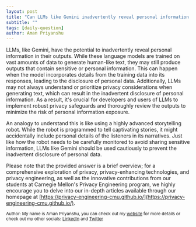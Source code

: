 ```yaml
---
layout: post
title: "Can LLMs like Gemini inadvertently reveal personal information in their outputs?"
subtitle: ""
tags: [daily-question]
author: Aman Priyanshu
---
```


LLMs, like Gemini, have the potential to inadvertently reveal personal information in their outputs. While these language models are trained on vast amounts of data to generate human-like text, they may still produce outputs that contain sensitive or personal information. This can happen when the model incorporates details from the training data into its responses, leading to the disclosure of personal data. Additionally, LLMs may not always understand or prioritize privacy considerations when generating text, which can result in the inadvertent disclosure of personal information. As a result, it's crucial for developers and users of LLMs to implement robust privacy safeguards and thoroughly review the outputs to minimize the risk of personal information exposure.

An analogy to understand this is like using a highly advanced storytelling robot. While the robot is programmed to tell captivating stories, it might accidentally include personal details of the listeners in its narratives. Just like how the robot needs to be carefully monitored to avoid sharing sensitive information, LLMs like Gemini should be used cautiously to prevent the inadvertent disclosure of personal data.

Please note that the provided answer is a brief overview; for a comprehensive exploration of privacy, privacy-enhancing technologies, and privacy engineering, as well as the innovative contributions from our students at Carnegie Mellon's Privacy Engineering program, we highly encourage you to delve into our in-depth articles available through our homepage at [https://privacy-engineering-cmu.github.io/](https://privacy-engineering-cmu.github.io/).

<small>Author: My name is Aman Priyanshu, you can check out my [website](https://amanpriyanshu.github.io/) for more details or check out my other socials: [LinkedIn](https://www.linkedin.com/in/aman-priyanshu/) and [Twitter](https://twitter.com/AmanPriyanshu6)</small>
